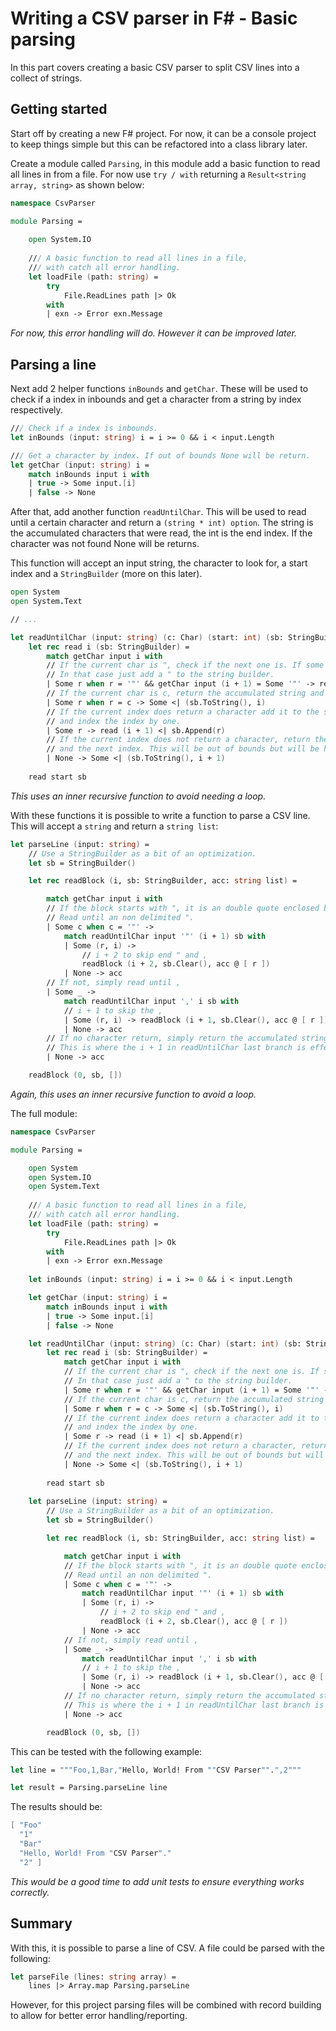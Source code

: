 ﻿# Writing a CSV parser in F# - Basic parsing

In this part covers creating a basic CSV parser to split CSV lines into a collect of strings.

## Getting started

Start off by creating a new F# project. For now, it can be a console project to keep things simple but this can be refactored into a class library later.

Create a module called `Parsing`, in this module add a basic function to read all lines in from a file. For now use `try / with` returning a `Result<string array, string>` as shown below:

```fsharp
namespace CsvParser

module Parsing =
    
    open System.IO
    
    /// A basic function to read all lines in a file,
    /// with catch all error handling.
    let loadFile (path: string) =
        try
            File.ReadLines path |> Ok
        with
        | exn -> Error exn.Message
```

*For now, this error handling will do. However it can be improved later.*

## Parsing a line

Next add 2 helper functions `inBounds` and `getChar`. 
These will be used to check if a index in inbounds and get a character from a string by index respectively.

```fsharp
/// Check if a index is inbounds.
let inBounds (input: string) i = i >= 0 && i < input.Length

/// Get a character by index. If out of bounds None will be return.
let getChar (input: string) i =
    match inBounds input i with
    | true -> Some input.[i]
    | false -> None
```

After that, add another function `readUntilChar`. This will be used to read until a certain character and return a `(string * int) option`.
The string is the accumulated characters that were read, the int is the end index. If the character was not found None will be returns.

This function will accept an input string, the character to look for, a start index and a `StringBuilder` (more on this later).

```fsharp
open System    
open System.Text

// ...

let readUntilChar (input: string) (c: Char) (start: int) (sb: StringBuilder) =
    let rec read i (sb: StringBuilder) =
        match getChar input i with
        // If the current char is ", check if the next one is. If some it is a delimited ".
        // In that case just add a " to the string builder.
        | Some r when r = '"' && getChar input (i + 1) = Some '"' -> read (i + 2) <| sb.Append('"')
        // If the current char is c, return the accumulated string and the current index.
        | Some r when r = c -> Some <| (sb.ToString(), i)
        // If the current index does return a character add it to the string builder
        // and index the index by one.
        | Some r -> read (i + 1) <| sb.Append(r)
        // If the current index does not return a character, return the accumulated string
        // and the next index. This will be out of bounds but will be handled later.
        | None -> Some <| (sb.ToString(), i + 1)
    
    read start sb
```

*This uses an inner recursive function to avoid needing a loop.*

With these functions it is possible to write a function to parse a CSV line. This will accept a `string` and return a `string list`:

```fsharp
let parseLine (input: string) =
    // Use a StringBuilder as a bit of an optimization. 
    let sb = StringBuilder()

    let rec readBlock (i, sb: StringBuilder, acc: string list) =

        match getChar input i with
        // If the block starts with ", it is an double quote enclosed block.
        // Read until an non delimited ".
        | Some c when c = '"' ->
            match readUntilChar input '"' (i + 1) sb with
            | Some (r, i) ->
                // i + 2 to skip end " and ,
                readBlock (i + 2, sb.Clear(), acc @ [ r ])
            | None -> acc
        // If not, simply read until ,
        | Some _ ->
            match readUntilChar input ',' i sb with
            // i + 1 to skip the ,
            | Some (r, i) -> readBlock (i + 1, sb.Clear(), acc @ [ r ])
            | None -> acc
        // If no character return, simply return the accumulated strings.
        // This is where the i + 1 in readUntilChar last branch is effectively handled. 
        | None -> acc

    readBlock (0, sb, [])
```

*Again, this uses an inner recursive function to avoid a loop.*

The full module:

```fsharp
namespace CsvParser

module Parsing =

    open System    
    open System.IO    
    open System.Text
        
    /// A basic function to read all lines in a file,
    /// with catch all error handling.
    let loadFile (path: string) =
        try
            File.ReadLines path |> Ok
        with
        | exn -> Error exn.Message
        
    let inBounds (input: string) i = i >= 0 && i < input.Length

    let getChar (input: string) i =
        match inBounds input i with
        | true -> Some input.[i]
        | false -> None

    let readUntilChar (input: string) (c: Char) (start: int) (sb: StringBuilder) =
        let rec read i (sb: StringBuilder) =
            match getChar input i with
            // If the current char is ", check if the next one is. If some it is a delimited ".
            // In that case just add a " to the string builder.
            | Some r when r = '"' && getChar input (i + 1) = Some '"' -> read (i + 2) <| sb.Append('"')
            // If the current char is c, return the accumulated string and the current index.
            | Some r when r = c -> Some <| (sb.ToString(), i)
            // If the current index does return a character add it to the string builder
            // and index the index by one.
            | Some r -> read (i + 1) <| sb.Append(r)
            // If the current index does not return a character, return the accumulated string
            // and the next index. This will be out of bounds but will be handled later.
            | None -> Some <| (sb.ToString(), i + 1)
        
        read start sb
        
    let parseLine (input: string) =
        // Use a StringBuilder as a bit of an optimization. 
        let sb = StringBuilder()

        let rec readBlock (i, sb: StringBuilder, acc: string list) =

            match getChar input i with
            // If the block starts with ", it is an double quote enclosed block.
            // Read until an non delimited ".
            | Some c when c = '"' ->
                match readUntilChar input '"' (i + 1) sb with
                | Some (r, i) ->
                    // i + 2 to skip end " and ,
                    readBlock (i + 2, sb.Clear(), acc @ [ r ])
                | None -> acc
            // If not, simply read until ,
            | Some _ ->
                match readUntilChar input ',' i sb with
                // i + 1 to skip the ,
                | Some (r, i) -> readBlock (i + 1, sb.Clear(), acc @ [ r ])
                | None -> acc
            // If no character return, simply return the accumulated strings.
            // This is where the i + 1 in readUntilChar last branch is effectively handled. 
            | None -> acc

        readBlock (0, sb, [])
```

This can be tested with the following example:

```fsharp
let line = """Foo,1,Bar,"Hello, World! From ""CSV Parser"".",2"""

let result = Parsing.parseLine line
```

The results should be:

```fsharp
[ "Foo"
  "1"
  "Bar"
  "Hello, World! From "CSV Parser"."
  "2" ]
```

*This would be a good time to add unit tests to ensure everything works correctly.*

## Summary

With this, it is possible to parse a line of CSV. A file could be parsed with the following:

```fsharp
let parseFile (lines: string array) =
    lines |> Array.map Parsing.parseLine
```

However, for this project parsing files will be combined with record building to allow for better error handling/reporting.